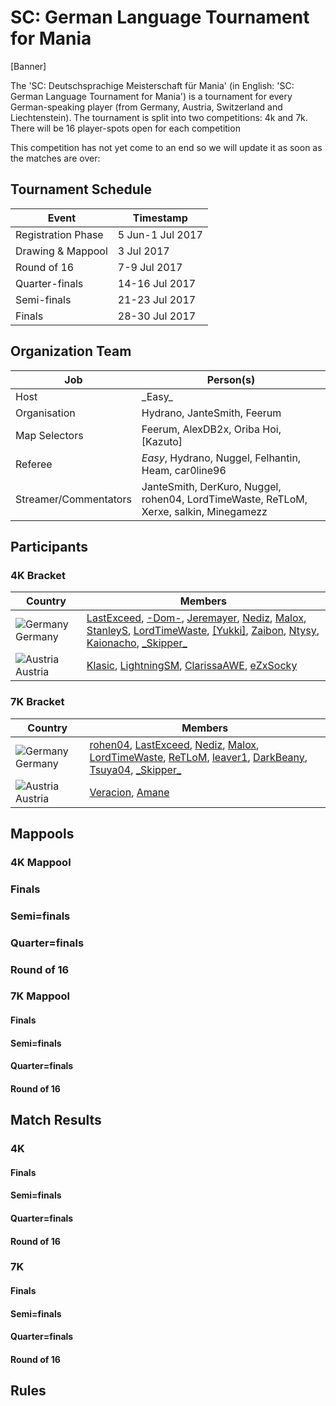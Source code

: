 # SC: German Language Tournament for Mania

[Banner]

The 'SC: Deutschsprachige Meisterschaft für Mania' (in English: 'SC: German Language Tournament for Mania') is a tournament for every German-speaking player (from Germany, Austria, Switzerland and Liechtenstein). 
The tournament is split into two competitions: 4k and 7k. There will be 16 player-spots open for each competition

This competition has not yet come to an end so we will update it as soon as the matches are over:




## Tournament Schedule

| Event              	| Timestamp        	|
|--------------------	|------------------	|
| Registration Phase 	| 5 Jun-1 Jul 2017 	|
| Drawing & Mappool  	| 3 Jul 2017       	|
| Round of 16        	| 7-9 Jul 2017     	|
| Quarter-finals     	| 14-16 Jul 2017   	|
| Semi-finals        	| 21-23 Jul 2017   	|
| Finals             	| 28-30 Jul 2017   	|

## Organization Team

| Job                   	| Person(s)                                                                              	|
|-----------------------	|----------------------------------------------------------------------------------------	|
| Host                  	| \_Easy\_                                                                               	|
| Organisation          	| Hydrano, JanteSmith, Feerum                                                            	|
| Map Selectors         	| Feerum, AlexDB2x, Oriba Hoi, [Kazuto]                                                  	|
| Referee               	| _Easy_, Hydrano, Nuggel, Felhantin, Heam, car0line96                                   	|
| Streamer/Commentators 	| JanteSmith, DerKuro, Nuggel, rohen04, LordTimeWaste, ReTLoM, Xerxe, salkin, Minegamezz 	|

## Participants

### 4K Bracket

| Country | Members |
|----------------------------------------------|-----------------------------------------------------------------------------------------------------------------------------------------------------------------------------------------------------------------------------------------------------------------------------------------------------------------------------------------------------------------------------------------------------------------------------------------------------------------------------------------------------------------------------------------------------------------------------------------------------------------------------------------------------------------------------------------------|
| ![Germany](/wiki/shared/flag/De.gif) Germany | [LastExceed](https://osu.ppy.sh/users/6232245 "LastExceed"), [-Dom-](https://osu.ppy.sh/users/5587671"-Dom-"), [Jeremayer](https://osu.ppy.sh/users/7475496"Jeremayer"), [Nediz](https://osu.ppy.sh/users/7009106"Nediz"), [Malox](https://osu.ppy.sh/users/4516252"Malox"), [StanleyS](https://osu.ppy.sh/users/7810871"StanleyS"), [LordTimeWaste](https://osu.ppy.sh/users/4105747"LordTimeWaste"), [\[Yukki\]](https://osu.ppy.sh/users/8452302"\[Yukki\]"), [Zaibon](https://osu.ppy.sh/users/4799013"Zaibon"), [Ntysy](https://osu.ppy.sh/users/1705371"Ntysy"), [Kaionacho](https://osu.ppy.sh/users/4680653"Kaionacho"), [\_Skipper\_](https://osu.ppy.sh/users/7133829"\_Skipper\_") |
| ![Austria](/wiki/shared/flag/At.gif) Austria | [Klasic](https://osu.ppy.sh/users/7189687"Klasic"), [LightningSM](https://osu.ppy.sh/users/8969336"LightningSM"), [ClarissaAWE](https://osu.ppy.sh/users/7782025"ClarissaAWE"), [eZxSocky](https://osu.ppy.sh/users/7267205"eZxSocky")  |

### 7K Bracket

| Country | Members |
|----------------------------------------------|------------------------------------------------------------------------------------------------------------------------------------------------------------------------------------------------------------------------------------------------------------------------------------------------------------------------------------------------------------------------------------------------------------------------------------------------------------------------------------------------------------------------------------------------------------------------------|
| ![Germany](/wiki/shared/flag/De.gif) Germany | [rohen04](https://osu.ppy.sh/users/369614"rohen04"), [LastExceed](https://osu.ppy.sh/users/6232245 "LastExceed"), [Nediz](https://osu.ppy.sh/users/7009106"Nediz"), [Malox](https://osu.ppy.sh/users/4516252"Malox"), [LordTimeWaste](https://osu.ppy.sh/users/4105747"LordTimeWaste"), [ReTLoM](https://osu.ppy.sh/users/2271049"ReTLoM"), [leaver1](https://osu.ppy.sh/users/1545078"leaver1"), [DarkBeany](https://osu.ppy.sh/users/5225121"DarkBeany"), [Tsuya04](https://osu.ppy.sh/users/3932938"Tsuya04"), [\_Skipper\_](https://osu.ppy.sh/users/7133829"_Skipper_") |
| ![Austria](/wiki/shared/flag/At.gif) Austria | [Veracion](https://osu.ppy.sh/users/5812569"Veracion"), [Amane](https://osu.ppy.sh/users/6821436"Amane")  |

## Mappools

### 4K Mappool

### Finals

### Semi=finals

### Quarter=finals

### Round of 16

### 7K Mappool

#### Finals

#### Semi=finals

#### Quarter=finals

#### Round of 16

## Match Results

### 4K

#### Finals

#### Semi=finals

#### Quarter=finals

#### Round of 16

### 7K

#### Finals

#### Semi=finals

#### Quarter=finals

#### Round of 16

## Rules
